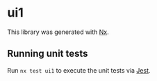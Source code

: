 # ui1

This library was generated with [Nx](https://nx.dev).

## Running unit tests

Run `nx test ui1` to execute the unit tests via [Jest](https://jestjs.io).
